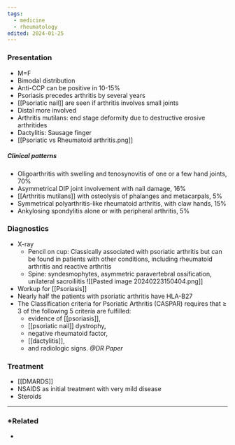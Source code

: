 ```yaml
---
tags:
  - medicine
  - rheumatology
edited: 2024-01-25
---
```

### Presentation
- M=F
- Bimodal distribution
- Anti-CCP can be positive in 10-15%
- Psoriasis precedes arthritis by several years
- [[Psoriatic nail]] are seen if arthritis involves small joints
- Distal more involved 
- Arthritis mutilans: end stage deformity due to destructive erosive arthritides
- Dactylitis: Sausage finger 
- [[Psoriatic vs Rheumatoid arthritis.png]] 

##### Clinical patterns
- Oligoarthritis with swelling and tenosynovitis of one or a few hand joints, 70% 
- Asymmetrical DIP joint involvement with nail damage, 16% 
- [[Arthritis mutilans]] with osteolysis of phalanges and metacarpals, 5% 
- Symmetrical polyarthritis-like rheumatoid arthritis, with claw hands, 15% 
- Ankylosing spondylitis alone or with peripheral arthritis, 5%

### Diagnostics
- X-ray
	- Pencil on cup: Classically associated with psoriatic arthritis but can be found in patients with other conditions, including rheumatoid arthritis and reactive arthritis
	- Spine: syndesmophytes, asymmetric paravertebral ossification, unilateral sacroiliitis 
	![[Pasted image 20240223150404.png]]
- Workup for [[Psoriasis]] 
- Nearly half the patients with psoriatic arthritis have HLA-B27
- The Classification criteria for Psoriatic Arthritis (CASPAR) requires that ≥ 3 of the following 5 criteria are fulfilled: 
	- evidence of [[psoriasis]], 
	- [[psoriatic nail]] dystrophy, 
	- negative rheumatoid factor, 
	- [[dactylitis]], 
	- and radiologic signs.
*@DR Paper*
### Treatment
- [[DMARDS]] 
- NSAIDS as initial treatment with very mild disease
- Steroids

---
### *Related
- 